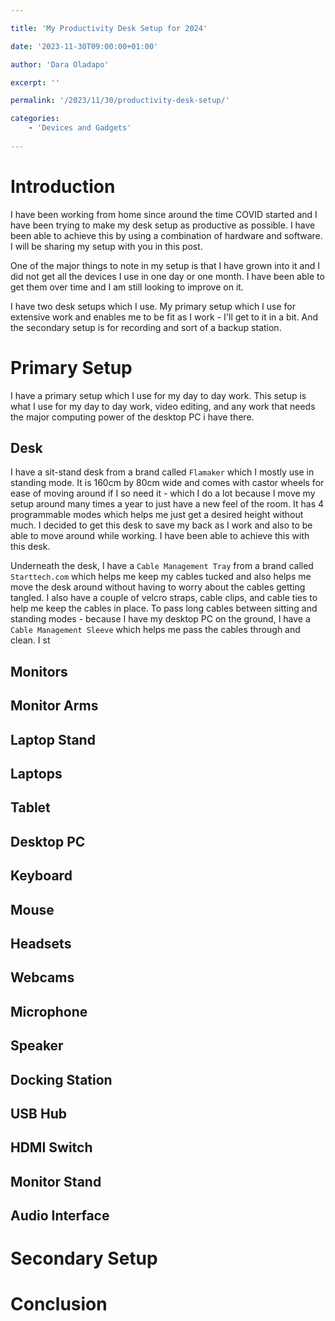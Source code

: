 ```yaml
---

title: 'My Productivity Desk Setup for 2024'

date: '2023-11-30T09:00:00+01:00'

author: 'Dara Oladapo'

excerpt: ''

permalink: '/2023/11/30/productivity-desk-setup/'

categories:
    - 'Devices and Gadgets'
    
---
```


# Introduction

I have been working from home since around the time COVID started and I have been trying to make my desk setup as productive as possible. I have been able to achieve this by using a combination of hardware and software. I will be sharing my setup with you in this post.

One of the major things to note in my setup is that I have grown into it and I did not get all the devices I use in one day or one month. I have been able to get them over time and I am still looking to improve on it.

I have two desk setups which I use. My primary setup which I use for extensive work and enables me to be fit as I work - I'll get to it in a bit. And the secondary setup is for recording and sort of a backup station.

# Primary Setup
I have a primary setup which I use for my day to day work. This setup is what I use for my day to day work, video editing, and any work that needs the major computing power of the desktop PC i have there. 

## Desk
I have a sit-stand desk from a brand called `Flamaker` which I mostly use in standing mode. It is 160cm by 80cm wide and comes with castor wheels for ease of moving around if I so need it - which I do a lot because I move my setup around many times a year to just have a new feel of the room. It has  4 programmable modes which helps me just get a desired height without much. I decided to get this desk to save my back as I work and also to be able to move around while working. I have been able to achieve this with this desk.

Underneath the desk,  I have a `Cable Management Tray` from a brand called `Starttech.com` which helps me keep my cables tucked and also helps me move the desk around without having to worry about the cables getting tangled. I also have a couple of velcro straps, cable clips, and cable ties to help me keep the cables in place. To pass long cables between sitting and standing modes - because I have my desktop PC on the ground, I have a `Cable Management Sleeve` which helps me pass the cables through and clean. I st

## Monitors

## Monitor Arms

## Laptop Stand

## Laptops

## Tablet

## Desktop PC

## Keyboard

## Mouse

## Headsets

## Webcams

## Microphone

## Speaker

## Docking Station

## USB Hub

## HDMI Switch

## Monitor Stand



## Audio Interface

# Secondary Setup

# Conclusion
